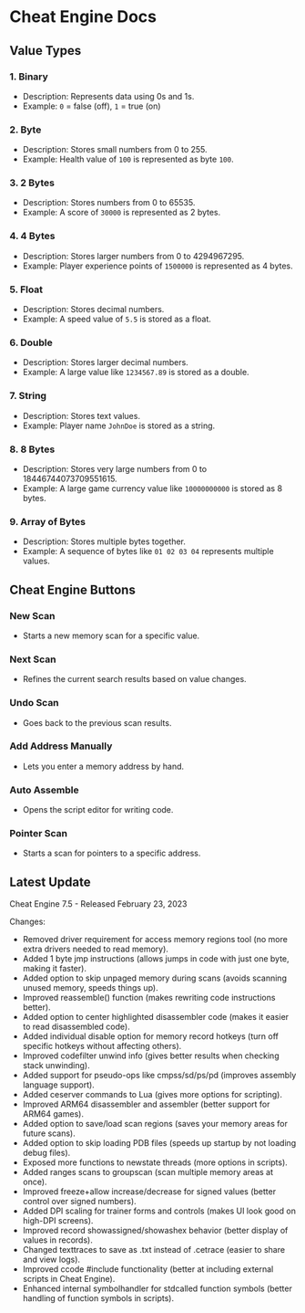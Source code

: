 # Cheat Engine Docs

## Value Types

### 1. Binary
- Description: Represents data using 0s and 1s.
- Example: `0` = false (off), `1` = true (on)

### 2. Byte
- Description: Stores small numbers from 0 to 255.
- Example: Health value of `100` is represented as byte `100`.

### 3. 2 Bytes
- Description: Stores numbers from 0 to 65535.
- Example: A score of `30000` is represented as 2 bytes.

### 4. 4 Bytes
- Description: Stores larger numbers from 0 to 4294967295.
- Example: Player experience points of `1500000` is represented as 4 bytes.

### 5. Float
- Description: Stores decimal numbers.
- Example: A speed value of `5.5` is stored as a float.

### 6. Double
- Description: Stores larger decimal numbers.
- Example: A large value like `1234567.89` is stored as a double.

### 7. String
- Description: Stores text values.
- Example: Player name `JohnDoe` is stored as a string.

### 8. 8 Bytes
- Description: Stores very large numbers from 0 to 18446744073709551615.
- Example: A large game currency value like `10000000000` is stored as 8 bytes.

### 9. Array of Bytes
- Description: Stores multiple bytes together.
- Example: A sequence of bytes like `01 02 03 04` represents multiple values.

## Cheat Engine Buttons

### New Scan
- Starts a new memory scan for a specific value.

### Next Scan
- Refines the current search results based on value changes.

### Undo Scan
- Goes back to the previous scan results.

### Add Address Manually
- Lets you enter a memory address by hand.

### Auto Assemble
- Opens the script editor for writing code.

### Pointer Scan
- Starts a scan for pointers to a specific address.

## Latest Update

Cheat Engine 7.5 - Released February 23, 2023

Changes:
- Removed driver requirement for access memory regions tool (no more extra drivers needed to read memory).
- Added 1 byte jmp instructions (allows jumps in code with just one byte, making it faster).
- Added option to skip unpaged memory during scans (avoids scanning unused memory, speeds things up).
- Improved reassemble() function (makes rewriting code instructions better).
- Added option to center highlighted disassembler code (makes it easier to read disassembled code).
- Added individual disable option for memory record hotkeys (turn off specific hotkeys without affecting others).
- Improved codefilter unwind info (gives better results when checking stack unwinding).
- Added support for pseudo-ops like cmpss/sd/ps/pd (improves assembly language support).
- Added ceserver commands to Lua (gives more options for scripting).
- Improved ARM64 disassembler and assembler (better support for ARM64 games).
- Added option to save/load scan regions (saves your memory areas for future scans).
- Added option to skip loading PDB files (speeds up startup by not loading debug files).
- Exposed more functions to newstate threads (more options in scripts).
- Added ranges scans to groupscan (scan multiple memory areas at once).
- Improved freeze+allow increase/decrease for signed values (better control over signed numbers).
- Added DPI scaling for trainer forms and controls (makes UI look good on high-DPI screens).
- Improved record showassigned/showashex behavior (better display of values in records).
- Changed texttraces to save as .txt instead of .cetrace (easier to share and view logs).
- Improved ccode #include functionality (better at including external scripts in Cheat Engine).
- Enhanced internal symbolhandler for stdcalled function symbols (better handling of function symbols in scripts).
